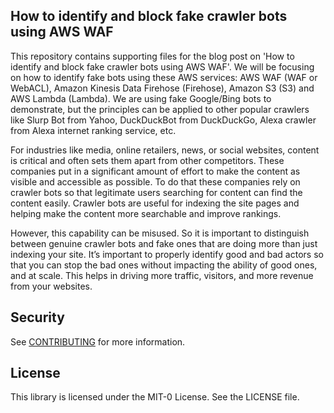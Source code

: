 ## How to identify and block fake crawler bots using AWS WAF

This repository contains supporting files for the blog post on 'How to identify and block fake crawler bots using AWS WAF'. We will be focusing on how to identify fake bots using these AWS services: AWS WAF (WAF or WebACL), Amazon Kinesis Data Firehose (Firehose), Amazon S3 (S3) and AWS Lambda (Lambda). We are using fake Google/Bing bots to demonstrate, but the principles can be applied to other popular crawlers like Slurp Bot from Yahoo, DuckDuckBot from DuckDuckGo, Alexa crawler from Alexa internet ranking service, etc.

For industries like media, online retailers, news, or social websites, content is critical and often sets them apart from other competitors. These companies put in a significant amount of effort to make the content as visible and accessible as possible. To do that these companies rely on crawler bots so that legitimate users searching for content can find the content easily. Crawler bots are useful for indexing the site pages and helping make the content more searchable and improve rankings. 

However, this capability can be misused. So it is important to distinguish between genuine crawler bots and fake ones that are doing more than just indexing your site. It’s important to properly identify good and bad actors so that you can stop the bad ones without impacting the ability of good ones, and at scale. This helps in driving more traffic, visitors, and more revenue from your websites.


## Security

See [CONTRIBUTING](CONTRIBUTING.md#security-issue-notifications) for more information.

## License

This library is licensed under the MIT-0 License. See the LICENSE file.

